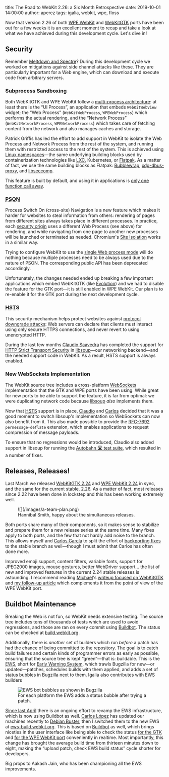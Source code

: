 title: The Road to WebKit 2.26: a Six Month Retrospective
date: 2019-10-01 14:00:00
author: aperez
tags: igalia, webkit, wpe, floss


Now that version 2.26 of both [WPE WebKit][wpewebkit] and
[WebKitGTK][webkitgtk] ports have been out for a few weeks it is an excellent
moment to recap and take a look at what we have achieved during this
development cycle. Let's dive in!
 
## Security

Remember [Meltdown and Spectre](https://meltdownattack.com/)? During this
development cycle we worked on mitigations against side channel attacks like
these. They are particularly important for a Web engine, which can download
and execute code from arbitrary servers.

### Subprocess Sandboxing

Both WebKitGTK and WPE WebKit follow a [multi-process
architecture](https://trac.webkit.org/wiki/WebKit2): at least there is the “UI
Process”, an application that embeds `WebKitWebView` widget; the “Web Process”
(`WebKitWebProcess`, `WPEWebProcess`) which performs the actual rendering, and
the “Network Process” (`WebKitNetworkProcess`, `WPENetworkProcess`) which
takes care of fetching content from the network and also manages caches and
storage.

Patrick Griffis has led the effort to add support in WebKit to isolate the Web
Process and Network Process from the rest of the system, and running them with
restricted access to the rest of the system. This is achieved using [Linux
namespaces](https://en.wikipedia.org/wiki/Linux_namespaces)—the same
underlying building blocks used by containerization technologies like
[LXC](https://linuxcontainers.org/), Kubernetes, or
[Flatpak](https://flatpak.org/). As a matter of fact, we use the same building
blocks as Flatpak: [Bubblewrap](https://github.com/containers/bubblewrap),
[xdg-dbus-proxy](https://github.com/flatpak/xdg-dbus-proxy), and
[libseccomp](https://github.com/seccomp/libseccomp).

This feature is built by default, and using it in applications is [only one
function call away](https://webkitgtk.org/reference/webkit2gtk/stable/WebKitWebContext.html#webkit-web-context-set-sandbox-enabled).

### <abbr title="Process Switch On (cross-site) Navigation">PSON</abbr>

Process Switch On (cross-site) Navigation is a new feature which makes it
harder for websites to steal information from others: rendering of pages from
different sites always takes place in different processes. In practice, each
[security origin](https://wiki.mozilla.org/Security/Origin) uses a different
Web Process (see above) for rendering, and while navigating from one page to
another new processes will be launched or terminated as needed. Chromium's
[Site
Isolation](https://www.chromium.org/Home/chromium-security/site-isolation)
works in a similar way.

Trying to configure WebKit to use the [single Web process
mode](https://webkitgtk.org/reference/webkit2gtk/stable/WebKitWebContext.html#WEBKIT-PROCESS-MODEL-SHARED-SECONDARY-PROCESS:CAPS)
will do nothing because multiple processes need to be always used due to
the nature of PSON. The corresponding public API has been deprecated
accordingly.

Unfortunately, the changes needed ended up breaking a few important
applications which embed WebKitGTK (like
[Evolution](https://wiki.gnome.org/Apps/Evolution/)) and we had to disable
the feature for the GTK port—it is still enabled in WPE WebKit. Our plan
is to re-enable it for the GTK port during the next development cycle.

### <abbr title="HTTP Strict Transport Security">HSTS</abbr>

This security mechanism helps protect websites against [protocol downgrade
attacks](https://en.wikipedia.org/wiki/Protocol_downgrade_attack): Web servers
can declare that clients must interact using only secure HTTPS connections,
and never revert to using unencrypted HTTP.

During the last few months [Claudio Saavedra][csaavedra] has completed the
support for [HTTP Strict Transport Security][wiki-hsts] in
[libsoup][libsoup]—our networking backend—and the needed support code in
WebKit. As a result, HSTS support is always enabled.

### New WebSockets Implementation

The WebKit source tree includes a cross-platform [WebSockets][websocket]
implementation that the GTK and WPE ports have been using. While great for new
ports to be able to support the feature, it is far from optimal: we were
duplicating network code because [libsoup][libsoup] *also* implements them.

Now that [<abbr title="HTTP Strict Transport Security">HSTS</abbr>](#hsts)
support is in place, [Claudio][csaavedra] and [Carlos][blog-carlosgc] decided
that it was a good moment to switch libsoup's implementation so WebSockets can
now also benefit from it. This also made possible to provide the
[RFC-7692](https://tools.ietf.org/html/rfc7692) `permessage-deflate` extension,
which enables applications to request compression of message payloads.

To ensure that no regressions would be introduced, Claudio also added support
in libsoup for running the [Autobahn 🛣 test suite](https://github.com/crossbario/autobahn-testsuite),
which resulted in a number of fixes.


## Releases, Releases!

Last March we released [WebKitGTK 2.24][webkitgtk-224] and [WPE WebKit
2.24][wpewebkit-224] in sync, and the same for the current stable, 2.26. As a
matter of fact, most releases since 2.22 have been done in lockstep
and this has been working extremely well.

<figure class="image">
  ![](/images/a-team-plan.png)
  <figcaption>Hannibal Smith, happy about the simultaneous releases.</figcaption>
</figure>

Both ports share many of their components, so it makes sense to stabilize and
prepare them for a new release series at the same time. Many fixes apply to
both ports, and the few that not hardly add noise to the branch. This allows
myself and [Carlos García][blog-carlosgc] to split the effort of [backporting
fixes](https://trac.webkit.org/wiki/WebKitGTK/2.24.x) to the stable branch as
well—though I must admit that Carlos has often done more.

Improved emoji support, content filters, variable fonts, support for JPEG2000
images, mouse gestures, better WebDriver support… the list of new and improved
features in the current 2.24 stable releases is astounding. I recommend
reading [Michael][blog-mcatanzaro]'s
[writeup focused on WebKitGTK](https://blogs.gnome.org/mcatanzaro/2019/03/27/epiphany-3-32-and-webkitgtk-2-24/)
and [my follow-up article](/2019/wpe-webkit-2.24.html) which complements it
from the point of view of the WPE WebKit port.


[webkitgtk-224]: https://webkitgtk.org/2019/03/13/webkitgtk2.24.0-released.html 
[wpewebkit-224]: https://wpewebkit.org/release/wpewebkit-2.24.0.html
[blog-carlosgc]: https://blogs.igalia.com/carlosgc/
[blog-mcatanzaro]: https://blogs.gnome.org/mcatanzaro/
[WebKitGTK]: https://webkitgtk.org
[WPE WebKit]: https://wpewebkit.org


## Buildbot Maintenance

Breaking the Web is not fun, so WebKit needs extensive testing. The source
tree includes tens of thousands of tests which are used to avoid regressions,
and those are ran on every commit using [Buildbot][]. The status can be
checked at [build.webkit.org](https://build.webkit.org).

Additionally, there is *another* set of builders which run *before* a patch
has had the chance of being committed to the repository. The goal is to catch
build failures and certain kinds of programmer errors as early as possible,
ensuring that the source tree is kept “green”—that is: buildable. This is the
<abbr title="Early Warning System">EWS</abbr>, short for [Early Warning
System](https://trac.webkit.org/wiki/EarlyWarningSystem), which trawls
Bugzilla for new—or updated—patches, schedules builds with them applied, and
adds a set of status bubbles in Bugzilla next to them. Igalia also
contributes with EWS builders

<figure class="image">
  <img alt="EWS bot bubbles as shown in Bugzilla" width="358" height="42"
       src="ews-bubles.png" srcset="ews-bubbles@2x.png 2x">
  <figcaption>For each platform the EWS adds a status bubble after trying a patch.</figcaption>
</figure>

[Since last April][new-ews-ml] there is an ongoing effort to revamp the EWS
infrastructure, which is now using Buildbot as well. [Carlos
López][blog-clopez] has updated our machines recently to [Debian
Buster][deb-buster], then I switched them to the new EWS at
[ews-build.webkit.org](https://ews-build.webkit.org). This is based on
[Buildbot][] as well, which brings niceties in the user interface like being
able to check the status [for the
GTK](https://ews-build.webkit.org/#/builders/4) and [for the WPE WebKit
port](https://ews-build.webkit.org/#/builders/8) conveniently in realtime.
Most importantly, this change has brought the average build time from thirteen
minutes down to eight, making the “upload patch, check EWS build status” cycle
shorter for developers.

Big props to Aakash Jain, who has been championing all the EWS improvements.


[csaavedra]: https://people.gnome.org/~csaavedra/
[Buildbot]: https://buildbot.org
[new-ews-ml]: http://mac-os-forge.2317878.n4.nabble.com/Introducing-brand-new-EWS-td376471.html
[blog-clopez]: http://blog.neutrino.es/
[deb-buster]: https://www.debian.org/News/2019/20190706
[libsoup]: https://gitlab.gnome.org/GNOME/libsoup/
[webkitgtk]: https://webkitgtk.org
[wpewebkit]: https://wpewebkit.org
[wiki-hsts]: https://en.wikipedia.org/wiki/HTTP_Strict_Transport_Security
[websocket]: https://developer.mozilla.org/en-US/docs/Web/API/WebSocket/WebSocket
